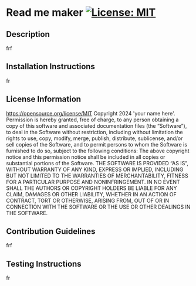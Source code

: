 # Read me maker [![License: MIT](https://img.shields.io/badge/License-MIT-yellow.svg)](https://opensource.org/licenses/MIT)
  ## Description
  
  frf
  
  ## Installation Instructions
  
  fr
  
  ## License Information
  
  https://opensource.org/license/MIT
  Copyright 2024 'your name here'. Permission is hereby granted, free of charge, to any person obtaining a copy of this software and associated documentation files (the “Software”), to deal in the Software without restriction, including without limitation the rights to use, copy, modify, merge, publish, distribute, sublicense, and/or sell copies of the Software, and to permit persons to whom the Software is furnished to do so, subject to the following conditions: The above copyright notice and this permission notice shall be included in all copies or substantial portions of the Software. THE SOFTWARE IS PROVIDED “AS IS”, WITHOUT WARRANTY OF ANY KIND, EXPRESS OR IMPLIED, INCLUDING BUT NOT LIMITED TO THE WARRANTIES OF MERCHANTABILITY, FITNESS FOR A PARTICULAR PURPOSE AND NONINFRINGEMENT. IN NO EVENT SHALL THE AUTHORS OR COPYRIGHT HOLDERS BE LIABLE FOR ANY CLAIM, DAMAGES OR OTHER LIABILITY, WHETHER IN AN ACTION OF CONTRACT, TORT OR OTHERWISE, ARISING FROM, OUT OF OR IN CONNECTION WITH THE SOFTWARE OR THE USE OR OTHER DEALINGS IN THE SOFTWARE.

  ## Contribution Guidelines
  
  frf
  
  ## Testing Instructions
  
  fr
